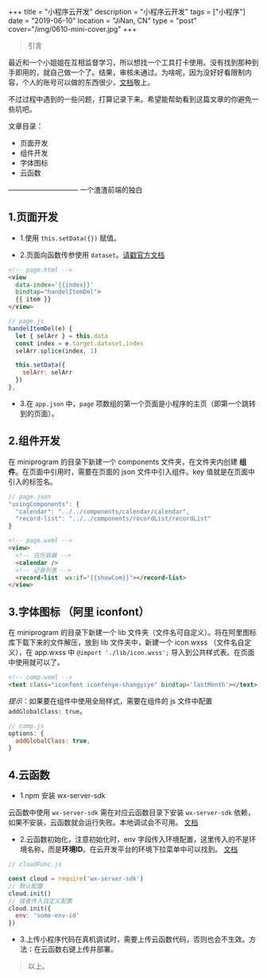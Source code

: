 +++
title = "小程序云开发"
description = "小程序云开发"
tags = ["小程序"]
date = "2019-06-10"
location = "JiNan, CN"
type = "post"
cover="/img/0610-mini-cover.jpg"
+++

> 引言

  最近和一个小姐姐在互相监督学习，所以想找一个工具打卡使用。没有找到那种到手即用的，就自己做一个了。结果，审核未通过。为啥呢，因为没好好看限制内容，个人的账号可以做的东西很少，[文档](https://developers.weixin.qq.com/miniprogram/product/material/#%E4%B8%AA%E4%BA%BA%E4%B8%BB%E4%BD%93%E5%B0%8F%E7%A8%8B%E5%BA%8F%E5%BC%80%E6%94%BE%E7%9A%84%E6%9C%8D%E5%8A%A1%E7%B1%BB%E7%9B%AE)敬上。

  不过过程中遇到的一些问题，打算记录下来。希望能帮助看到这篇文章的你避免一些坑吧。

  文章目录：
  
  * 页面开发
  * 组件开发
  * 字体图标
  * 云函数

  —————————— 一个渣渣前端的独白

## 1.页面开发

  * 1.使用 `this.setData({})` 赋值。

  * 2.页面向函数传参使用 `dataset`。[请戳官方文档](https://developers.weixin.qq.com/miniprogram/dev/framework/view/wxml/event.html#dataset)

```html
<!-- page.html -->
<view 
  data-index='{{index}}'
  bindtap="handelItemDel">
  {{ item }}
</view>
```

```js
// page.js
handelItemDel(e) {
  let { selArr } = this.data
  const index = e.target.dataset.index
  selArr.splice(index, 1)

  this.setData({
    selArr: selArr
  })
},
```

  * 3.在 `app.json` 中，`page` 项数组的第一个页面是小程序的主页（即第一个跳转到的页面）。

## 2.组件开发

在 miniprogram 的目录下新建一个 components 文件夹，在文件夹内创建 **组件**。在页面中引用时，需要在页面的 json 文件中引入组件。key 值就是在页面中引入的标签名。

```js
// page.json
"usingComponents": {
  "calendar": "../../components/calendar/calendar",
  "record-list": "../../components/recordList/recordList"
}
```

```html
<!-- page.wxml -->
<view>
  <!-- 日历容器 -->
  <calendar />
  <!-- 记录列表 -->
  <record-list  wx:if="{{showCom}}"></record-list>
</view>
```

## 3.字体图标 （阿里 iconfont）

在 miniprogram 的目录下新建一个 lib 文件夹（文件名可自定义）。将在阿里图标库下载下来的文件解压，放到 lib 文件夹中，新建一个 icon.wxss （文件名自定义），在 app.wxss 中 `@import './lib/icon.wxss';` 导入到公共样式表。在页面中使用就可以了。

```html
<!-- comp.wxml -->
<text class="iconfont iconfenye-shangyiye" bindtap='lastMonth'></text>
```

_提示_：如果要在组件中使用全局样式，需要在组件的 js 文件中配置 `addGlobalClass: true`。

```js
// comp.js
options: {
  addGlobalClass: true,
}
```

## 4.云函数

* 1.npm 安装 wx-server-sdk

云函数中使用 `wx-server-sdk` 需在对应云函数目录下安装 `wx-server-sdk` 依赖，如果不安装，云函数就会运行失败。本地调试会不可用。 [文档](https://developers.weixin.qq.com/miniprogram/dev/wxcloud/guide/functions/wx-server-sdk.html)

* 2.云函数初始化，注意初始化时，env 字段传入环境配置，这里传入的不是环境名称，而是**环境ID**。在云开发平台的环境下拉菜单中可以找到。 [文档](https://developers.weixin.qq.com/miniprogram/dev/wxcloud/reference-client-api/init.html)

```js
// cloudFunc.js

const cloud = require('wx-server-sdk')
// 默认配置
cloud.init()
// 或者传入自定义配置
cloud.init({
  env: 'some-env-id'
})
```

* 3.上传小程序代码在真机调试时，需要上传云函数代码，否则也会不生效。方法：在云函数右键上传并部署。

> 以上。